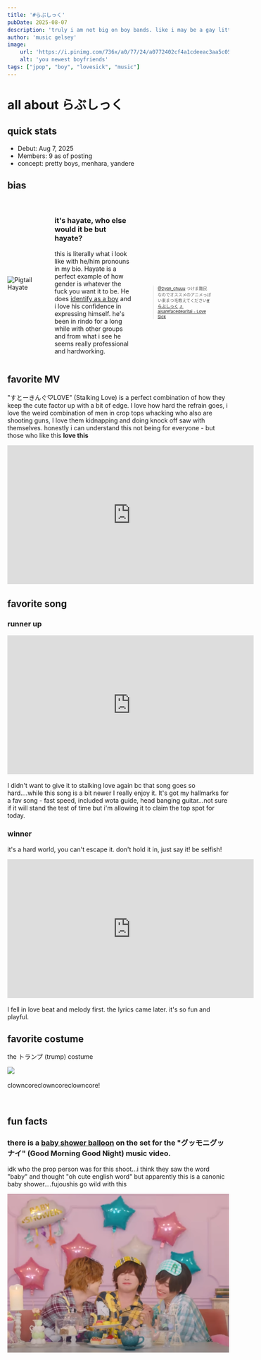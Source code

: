 ```yaml
---
title: '#らぶしっく'
pubDate: 2025-08-07
description: 'truly i am not big on boy bands. like i may be a gay little twink but at the end of the day im here to see pretty girls in pretty dresses. but rindo ent. said "bet" and gave us the greatest combination - pretty boy in pretty dress/suit gender ambiguous wardrobes.'
author: 'music gelsey'
image:
    url: 'https://i.pinimg.com/736x/a0/77/24/a0772402cf4a1cdeeac3aa5c05e8417f.jpg'
    alt: 'you newest boyfriends'
tags: ["jpop", "boy", "lovesick", "music"]
---
```

# all about らぶしっく


## quick stats


*   Debut: Aug 7, 2025
*   Members: 9 as of posting
*   concept: pretty boys, menhara, yandere


## bias




<br>





<div style="display: flex; align-items: center; justify-content: center; justify-text: center; max-height: 400px;">
  <img src="https://pbs.twimg.com/media/GgSMRpsbsAAw3rS?format=jpg&name=medium" alt="Pigtail Hayate" style="width:175px; margin-right:20px;">
  <div><h3>it's hayate, who else would it be but hayate?</h3>
  <p style="width:175px;" >this is literally what i look like with he/him pronouns in my bio. Hayate is a perfect example of how gender is whatever the fuck you want it to be. He does <a href="https://youtu.be/q-rW8c2qhwI?t=41">identify as a boy</a> and i love his confidence in expressing himself. he's been in rindo for a long while with other groups and from what i see he seems really professional and hardworking.</p></div>
  <div style="transform: scale(0.67); transform-origin: 100px 200px ; display: inline-block;"><blockquote class="tiktok-embed" cite="https://www.tiktok.com/@2yqn_chuuu/video/7531332080811183367" data-video-id="7531332080811183367" style="max-width: 405px;min-width: 111px;" > <section> <a target="_blank" title="@2yqn_chuuu" href="https://www.tiktok.com/@2yqn_chuuu?refer=embed">@2yqn_chuuu</a> つけま難民なのでオススメのアニメっぽい束まつ毛教えてください<a title="らぶしっく" target="_blank" href="https://www.tiktok.com/tag/%E3%82%89%E3%81%B6%E3%81%97%E3%81%A3%E3%81%8F?refer=embed">#らぶしっく</a> <a target="_blank" title="♬ aisarefacedearitai - Love Sick" href="https://www.tiktok.com/music/aisarefacedearitai-7375880326285084673?refer=embed">♬ aisarefacedearitai - Love Sick</a> </section> </blockquote> <script async src="https://www.tiktok.com/embed.js"></script></div>
  
</div>



## favorite MV

"すとーきんぐ♡LOVE" (Stalking Love) is a perfect combination of how they keep the cute factor up with a bit of edge. I love how hard the refrain goes, i love the weird combination of men in crop tops whacking who also are shooting guns, I love them kidnapping and doing knock off saw with themselves. honestly i can understand this not being for everyone - but those who like this **love this**

<iframe width="560" height="315" src="https://www.youtube-nocookie.com/embed/Lak7HkfRZ9E?si=-X13UNKPzW0Eckiq" title="YouTube video player" frameborder="0" allow="accelerometer; autoplay; clipboard-write; encrypted-media; gyroscope; picture-in-picture; web-share" referrerpolicy="strict-origin-when-cross-origin" allowfullscreen></iframe>


## favorite song

### runner up

<iframe width="560" height="315" src="https://www.youtube-nocookie.com/embed/nWGvSrpXYoI?si=TuACzMV7McWdaLQH" title="YouTube video player" frameborder="0" allow="accelerometer; autoplay; clipboard-write; encrypted-media; gyroscope; picture-in-picture; web-share" referrerpolicy="strict-origin-when-cross-origin" allowfullscreen></iframe>     

I didn't want to give it to stalking love again bc that song goes so hard....while this song is a bit newer I really enjoy it. It's got my hallmarks for a fav song - fast speed, included wota guide, head banging guitar...not sure if it will stand the test of time but i'm allowing it to claim the top spot for today.

### winner

it's a hard world, you can't escape it. don't hold it in, just say it! be selfish!

<iframe width="560" height="315" src="https://www.youtube.com/embed/lEyEPoyd3M0?si=b9hCVRyBz8wCzL55" title="YouTube video player" frameborder="0" allow="accelerometer; autoplay; clipboard-write; encrypted-media; gyroscope; picture-in-picture; web-share" referrerpolicy="strict-origin-when-cross-origin" allowfullscreen></iframe>

I fell in love beat and melody first. the lyrics came later. it's so fun and playful.

## favorite costume

the トランプ (trump) costume

![](https://pbs.twimg.com/media/GwssGeEbgAAHIDw?format=jpg&name=large)

clowncoreclowncoreclowncore!

<br>

## fun facts

### there is a [baby shower balloon](https://youtu.be/gnO-kEMZwZc?list=RDgnO-kEMZwZc&t=77) on the set for the "グッモニグッナイ" (Good Morning Good Night) music video.

idk who the prop person was for this shoot...i think they saw the word "baby" and thought "oh cute english word" but apparently this is a canonic baby shower....fujoushis go wild with this

![](../../../public/blog/music/m1-1.png)